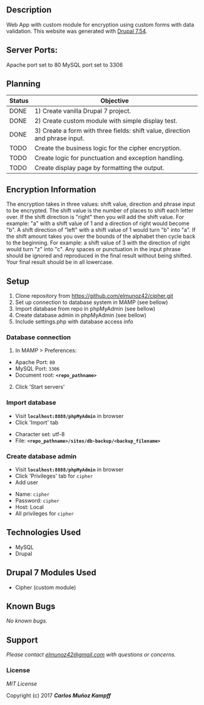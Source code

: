 
## Description

Web App with custom module for encryption using custom forms with data validation.
This website was generated with [Drupal 7.54](https://www.drupal.org/project/drupal/releases/7.54).

## Server Ports:

Apache port set to 80
MySQL port set to 3306

## Planning

|Status| Objective |
|------|-----------|
|DONE| 1) Create vanilla Drupal 7 project.|
|DONE| 2) Create custom module with simple display test.|
|DONE| 3) Create a form with three fields: shift value, direction and phrase input.|
|TODO| Create the business logic for the cipher encryption.|
|TODO| Create logic for punctuation and exception handling.|
|TODO| Create display page by formatting the output. |

## Encryption Information
The encryption takes in three values: shift value, direction and phrase input to be encrypted.
The shift value is the number of places to shift each letter over.
If the shift direction is "right" then you will add the shift value. For example: "a" with a shift value of 1 and a direction of right would become "b". A shift direction of "left" with a shift value of 1 would turn "b" into "a".
If the shift amount takes you over the bounds of the alphabet then cycle back to the beginning. For example: a shift value of 3 with the direction of right would turn "z" into "c".
Any spaces or punctuation in the input phrase should be ignored and reproduced in the final result without being shifted.
Your final result should be in all lowercase.

## Setup
1. Clone repository from https://github.com/elmunoz42/cipher.git
2. Set up connection to database system in MAMP (see bellow)
3. Import database from repo in phpMyAdmin (see bellow)
4. Create database admin in phpMyAdmin (see bellow)
5. Include settings.php with database access info

### Database connection
1. In MAMP > Preferences:
 - Apache Port: `80`
 - MySQL Port: `3306`
 - Document root: **`<repo_pathname>`**
2. Click 'Start servers'

### Import database
* Visit **`localhost:8888/phpMyAdmin`** in browser
* Click 'Import' tab
 - Character set: utf-8
 - File: **`<repo_pathname>/sites/db-backup/<backup_filename>`**

### Create database admin
* Visit **`localhost:8888/phpMyAdmin`** in browser
* Click 'Privileges' tab for `cipher`
* Add user
 - Name: `cipher`
 - Password: `cipher`
 - Host: Local
 - All privileges for `cipher`


## Technologies Used

* MySQL
* Drupal

## Drupal 7 Modules Used
* Cipher (custom module)

## Known Bugs

_No known bugs._

## Support

_Please contact elmunoz42@gmail.com with questions or concerns._

### License

*MIT License*

Copyright (c) 2017 _**Carlos Muñoz Kampff**_
